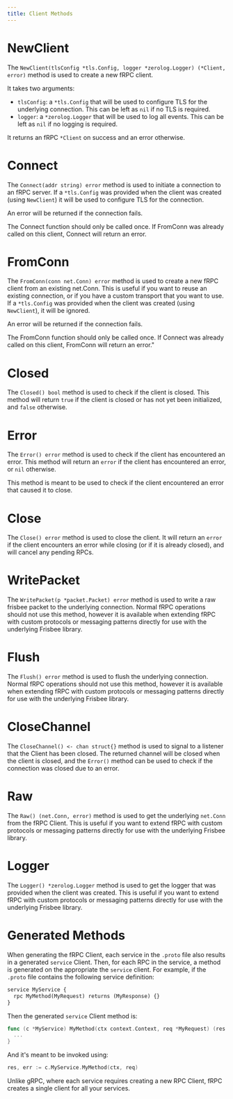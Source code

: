 ```yaml
---
title: Client Methods
---
```


# NewClient

The `NewClient(tlsConfig *tls.Config, logger *zerolog.Logger) (*Client, error)` method is used to create a new fRPC client.

It takes two arguments:

- `tlsConfig`: a `*tls.Config` that will be used to configure TLS for the underlying connection. This can be left as `nil` if no TLS is required.
- `logger`: a `*zerolog.Logger` that will be used to log all events. This can be left as `nil` if no logging is required.

It returns an fRPC `*Client` on success and an error otherwise.

# Connect

The `Connect(addr string) error` method is used to initiate a connection to an fRPC server.
If a `*tls.Config` was provided when the client was created (using `NewClient`)
it will be used to configure TLS for the connection.

An error will be returned if the connection fails.

<Note>
  The Connect function should only be called once. If FromConn was already
  called on this client, Connect will return an error.
</Note>

# FromConn

The `FromConn(conn net.Conn) error` method is used to create a new fRPC client from an existing net.Conn. This is useful if you want to reuse an existing connection, or
if you have a custom transport that you want to use. If a `*tls.Config` was provided when the client was created (using `NewClient`), it will be ignored.

An error will be returned if the connection fails.

<Note>
  The FromConn function should only be called once. If Connect was already
  called on this client, FromConn will return an error."
</Note>

# Closed

The `Closed() bool` method is used to check if the client is closed. This method will return `true` if the client is closed or has not yet been initialized, and `false` otherwise.

# Error

The `Error() error` method is used to check if the client has encountered an error. This method will return an `error` if the client has encountered an error, or `nil` otherwise.

This method is meant to be used to check if the client encountered an error that caused it to close.

# Close

The `Close() error` method is used to close the client. It will return an `error` if the client encounters an error while closing (or if it is already closed), and will cancel any pending RPCs.

# WritePacket

The `WritePacket(p *packet.Packet) error` method is used to write a raw frisbee packet to the underlying connection. Normal fRPC operations should not use this method, however it is available
when extending fRPC with custom protocols or messaging patterns directly for use with the underlying Frisbee library.

# Flush

The `Flush() error` method is used to flush the underlying connection. Normal fRPC operations should not use this method, however it is available
when extending fRPC with custom protocols or messaging patterns directly for use with the underlying Frisbee library.

# CloseChannel

The `CloseChannel() <- chan struct{}` method is used to signal to a listener that the Client has been closed.
The returned channel will be closed when the client is closed, and the `Error()` method can be used to check if the connection was closed due to an error.

# Raw

The `Raw() (net.Conn, error)` method is used to get the underlying `net.Conn` from the fRPC Client. This is useful if you want to extend fRPC with custom protocols or messaging patterns directly for use with the underlying Frisbee library.

# Logger

The `Logger() *zerolog.Logger` method is used to get the logger that was provided when the client was created. This is useful if you want to extend fRPC with custom protocols or messaging patterns directly for use with the underlying Frisbee library.

# Generated Methods

When generating the fRPC Client, each service in the `.proto` file also results in a generated `service` Client.
Then, for each RPC in the service, a method is generated on the appropriate the `service` client.
For example, if the `.proto` file contains the following service definition:

```proto
service MyService {
  rpc MyMethod(MyRequest) returns (MyResponse) {}
}
```

Then the generated `service` Client method is:

```go
func (c *MyService) MyMethod(ctx context.Context, req *MyRequest) (res *MyResponse, err error) {
  ...
}
```

And it's meant to be invoked using:

```go
res, err := c.MyService.MyMethod(ctx, req)
```

Unlike gRPC, where each service requires creating a new RPC Client, fRPC creates a single client for all your services.
